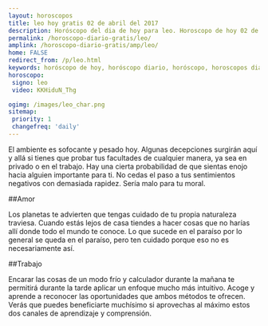 ```yaml
---
layout: horoscopos
title: leo hoy gratis 02 de abril del 2017 
description: Horóscopo del dia de hoy para leo. Horoscopo de hoy 02 de abril del 2017. Las predicciones de amor, trabajo, vida personal gratis.
permalink: /horoscopo-diario-gratis/leo/
amplink: /horoscopo-diario-gratis/amp/leo/
home: FALSE
redirect_from: /p/leo.html
keywords: horóscopo de hoy, horóscopo diario, horóscopo, horoscopos diarios gratis del dia de hoy, horóscopo diario gratis,horóscopo 2017, horóscopo esperanza gracia, horoscopo leo hoy, horoscop, horóscopos gratis, horoscopo leo, horoscopo leo 2017, Tarot, Astrologia, Zodíaco, leo, horoscopo gratis
horoscopo:
 signo: leo
 video: KKHiduN_Thg

ogimg: /images/leo_char.png
sitemap:
 priority: 1
 changefreq: 'daily'
---
```



El ambiente es sofocante y pesado hoy. Algunas decepciones surgirán aquí y allá si tienes que probar tus facultades de cualquier manera, ya sea en privado o en el trabajo. Hay una cierta probabilidad de que sientas enojo hacia alguien importante para ti. No cedas el paso a tus sentimientos negativos con demasiada rapidez. Sería malo para tu moral.

##Amor

Los planetas te advierten que tengas cuidado de tu propia naturaleza traviesa. Cuando estás lejos de casa tiendes a hacer cosas que no harías allí donde todo el mundo te conoce. Lo que sucede en el paraíso por lo general se queda en el paraíso, pero ten cuidado porque eso no es necesariamente así.

##Trabajo

Encarar las cosas de un modo frío y calculador durante la mañana te permitirá durante la tarde aplicar un enfoque mucho más intuitivo. Acoge y aprende a reconocer las oportunidades que ambos métodos te ofrecen. Verás que puedes beneficiarte muchísimo si aprovechas al máximo estos dos canales de aprendizaje y comprensión.